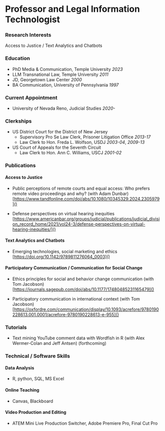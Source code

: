 # Professor and Legal Information Technologist

### Research Interests
Access to Justice / Text Analytics and Chatbots

### Education
- PhD Media & Communication, Temple University _2023_
- LLM Transnational Law, Temple University _2011_
- JD, Georgetown Law Center _2000_
- BA Communication, University of Pennsylvania _1997_

### Current Appointment
- University of Nevada Reno, Judicial Studies _2020-_

### Clerkships
- US District Court for the District of New Jersey
  - Supervisory Pro Se Law Clerk, Prisoner Litigation Office _2013-17_
  - Law Clerk to Hon. Freda L. Wolfson, USDJ _2003-04_, _2009-13_
- US Court of Appeals for the Seventh Circuit
  - Law Clerk to Hon. Ann C. Williams, USCJ _2001-02_

### Publications 

#### Access to Justice
- Public perceptions of remote courts and equal access: Who prefers remote video proceedings and why? (with Adam Dunbar) [https://www.tandfonline.com/doi/abs/10.1080/10345329.2024.2305979]()
  
- Defense perspectives on virtual hearing inequities [https://www.americanbar.org/groups/judicial/publications/judicial_division_record_home/2021/vol24-3/defense-perspectives-on-virtual-hearing-inequities/]()

#### Text Analytics and Chatbots
- Emerging technologies, social marketing and ethics [https://doi.org/10.1142/9789811276064_0003]()

#### Participatory Communication / Communication for Social Change
- Ethics principles for social and behavior change communication (with Tom Jacobson) [https://journals.sagepub.com/doi/abs/10.1177/17480485231165479]()
  
- Participatory communication in international context (with Tom Jacobson) [https://oxfordre.com/communication/display/10.1093/acrefore/9780190228613.001.0001/acrefore-9780190228613-e-955]()

### Tutorials
- Text mining YouTube comment data with Wordfish in R (with Alex Wermer-Colan and Jeff Antsen) (forthcoming)

### Technical / Software Skills

#### Data Analysis
- R, python, SQL, MS Excel

#### Online Teaching
- Canvas, Blackboard

#### Video Production and Editing
- ATEM Mini Live Production Switcher, Adobe Premiere Pro, Final Cut Pro
